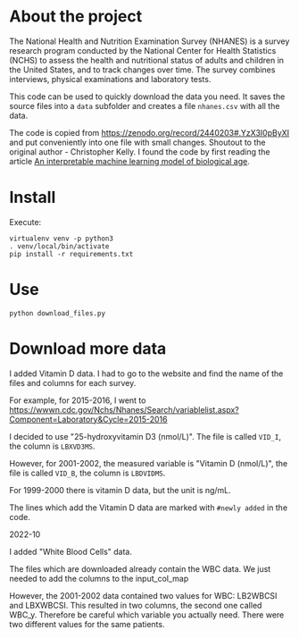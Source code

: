 # About the project

The National Health and Nutrition Examination Survey (NHANES) is a survey research program conducted by the National Center for Health Statistics (NCHS) to assess the health and nutritional status of adults and children in the United States, and to track changes over time. The survey combines interviews, physical examinations and laboratory tests.

This code can be used to quickly download the data you need. It saves the source files into a `data` subfolder and creates a file `nhanes.csv` with all the data.

The code is copied from https://zenodo.org/record/2440203#.YzX3I0pByXI and put conveniently into one file with small changes.
Shoutout to the original author - Christopher Kelly.
I found the code by first reading the article [An interpretable machine learning model of biological age](https://f1000research.com/articles/8-17/v1).

# Install

Execute:

```
virtualenv venv -p python3
. venv/local/bin/activate
pip install -r requirements.txt
```

# Use

```
python download_files.py
```

# Download more data

I added Vitamin D data. I had to go to the website and find the name of the files and columns for each survey.

For example, for 2015-2016, I went to https://wwwn.cdc.gov/Nchs/Nhanes/Search/variablelist.aspx?Component=Laboratory&Cycle=2015-2016

I decided to use "25-hydroxyvitamin D3 (nmol/L)". The file is called `VID_I`, the column is `LBXVD3MS`.

However, for 2001-2002, the measured variable is "Vitamin D (nmol/L)", the file is called `VID_B`, the column is `LBDVIDMS`.

For 1999-2000 there is vitamin D data, but the unit is ng/mL.

The lines which add the Vitamin D data are marked with `#newly added` in the code.

2022-10

I added "White Blood Cells" data. 

The files which are downloaded already contain the WBC data. We just needed to add the columns to the input_col_map

However, the 2001-2002 data contained two values for WBC: LB2WBCSI and LBXWBCSI. This resulted in two columns, the second one called WBC_y.
Therefore be careful which variable you actually need. There were two different values for the same patients.